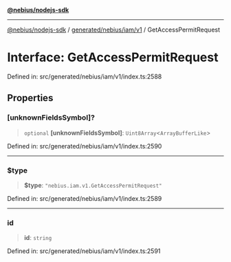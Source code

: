 [**@nebius/nodejs-sdk**](../../../../../README.md)

---

[@nebius/nodejs-sdk](../../../../../README.md) / [generated/nebius/iam/v1](../README.md) / GetAccessPermitRequest

# Interface: GetAccessPermitRequest

Defined in: src/generated/nebius/iam/v1/index.ts:2588

## Properties

### \[unknownFieldsSymbol\]?

> `optional` **\[unknownFieldsSymbol\]**: `Uint8Array`\<`ArrayBufferLike`\>

Defined in: src/generated/nebius/iam/v1/index.ts:2590

---

### $type

> **$type**: `"nebius.iam.v1.GetAccessPermitRequest"`

Defined in: src/generated/nebius/iam/v1/index.ts:2589

---

### id

> **id**: `string`

Defined in: src/generated/nebius/iam/v1/index.ts:2591
